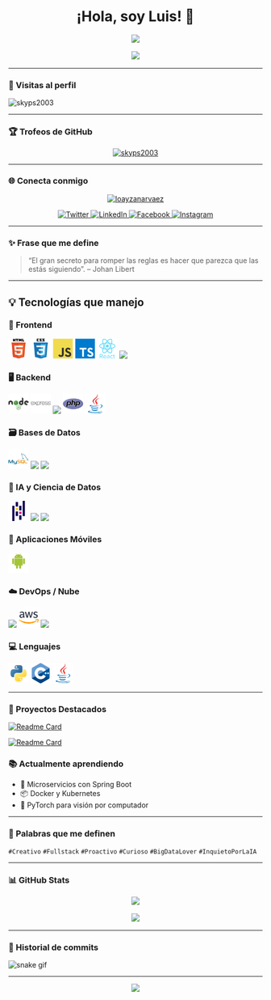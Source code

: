 <h1 align="center">¡Hola, soy Luis! 👋</h1>

<p align="center">
  <img src="https://readme-typing-svg.herokuapp.com?font=Fira+Code&size=22&pause=1000&center=true&vCenter=true&width=500&lines=Desarrollador+Fullstack+Junior;Amante+del+Big+Data+y+la+IA;Explorando+el+universo+digital+💡;Construyendo+soluciones+con+pasión+🔥" />
</p>

<p align="center">
  <img src="https://capsule-render.vercel.app/api?type=waving&color=1E90FF&height=100&section=header"/>
</p>

---

### 👀 Visitas al perfil
<p align="left">
  <img src="https://komarev.com/ghpvc/?username=skyps2003&label=Profile%20views&color=1E90FF&style=flat-square" alt="skyps2003" />
</p>

---

### 🏆 Trofeos de GitHub
<p align="center">
  <a href="https://github.com/ryo-ma/github-profile-trophy">
    <img src="https://github-profile-trophy.vercel.app/?username=skyps2003&theme=tokyonight&margin-w=10&margin-h=10&row=2&column=3" alt="skyps2003" />
  </a>
</p>

---

### 🌐 Conecta conmigo
<p align="center">
  <a href="https://twitter.com/loayzanarvaez" target="_blank">
    <img src="https://img.shields.io/twitter/follow/loayzanarvaez?logo=twitter&style=for-the-badge" alt="loayzanarvaez" />
  </a>
</p>

<p align="center">
  <a href="https://twitter.com/loayzanarvaez" target="_blank">
    <img src="https://raw.githubusercontent.com/rahuldkjain/github-profile-readme-generator/master/src/images/icons/Social/twitter.svg" alt="Twitter" width="30" />
  </a>
  <a href="https://www.linkedin.com/in/luis-loayza-4b79a6276/" target="_blank">
    <img src="https://raw.githubusercontent.com/rahuldkjain/github-profile-readme-generator/master/src/images/icons/Social/linked-in-alt.svg" alt="LinkedIn" width="30" />
  </a>
  <a href="https://www.facebook.com/Untovchable" target="_blank">
    <img src="https://raw.githubusercontent.com/rahuldkjain/github-profile-readme-generator/master/src/images/icons/Social/facebook.svg" alt="Facebook" width="30" />
  </a>
  <a href="https://www.instagram.com/joseboi__/" target="_blank">
    <img src="https://raw.githubusercontent.com/rahuldkjain/github-profile-readme-generator/master/src/images/icons/Social/instagram.svg" alt="Instagram" width="30" />
  </a>
</p>

---

### ✨ Frase que me define
> “El gran secreto para romper las reglas es hacer que parezca que las estás siguiendo”. – Johan Libert

---

## 💡 Tecnologías que manejo

### 🎨 Frontend
<p>
  <img src="https://raw.githubusercontent.com/devicons/devicon/master/icons/html5/html5-original-wordmark.svg" width="40"/>
  <img src="https://raw.githubusercontent.com/devicons/devicon/master/icons/css3/css3-original-wordmark.svg" width="40"/>
  <img src="https://raw.githubusercontent.com/devicons/devicon/master/icons/javascript/javascript-original.svg" width="40"/>
  <img src="https://raw.githubusercontent.com/devicons/devicon/master/icons/typescript/typescript-original.svg" width="40"/>
  <img src="https://raw.githubusercontent.com/devicons/devicon/master/icons/react/react-original-wordmark.svg" width="40"/>
  <img src="https://angular.io/assets/images/logos/angular/angular.svg" width="40"/>
</p>

### 🖥️ Backend
<p>
  <img src="https://raw.githubusercontent.com/devicons/devicon/master/icons/nodejs/nodejs-original-wordmark.svg" width="40"/>
  <img src="https://raw.githubusercontent.com/devicons/devicon/master/icons/express/express-original-wordmark.svg" width="40"/>
  <img src="https://cdn.worldvectorlogo.com/logos/django.svg" width="40"/>
  <img src="https://raw.githubusercontent.com/devicons/devicon/master/icons/php/php-original.svg" width="40"/>
  <img src="https://raw.githubusercontent.com/devicons/devicon/master/icons/java/java-original.svg" width="40"/>
</p>

### 🗃️ Bases de Datos
<p>
  <img src="https://raw.githubusercontent.com/devicons/devicon/master/icons/mysql/mysql-original-wordmark.svg" width="40"/>
  <img src="https://www.svgrepo.com/show/303229/microsoft-sql-server-logo.svg" width="40"/>
  <img src="https://www.vectorlogo.zone/logos/apache_cassandra/apache_cassandra-icon.svg" width="40"/>
</p>

### 🤖 IA y Ciencia de Datos
<p>
  <img src="https://raw.githubusercontent.com/devicons/devicon/master/icons/pandas/pandas-original.svg" width="40"/>
  <img src="https://www.vectorlogo.zone/logos/tensorflow/tensorflow-icon.svg" width="40"/>
  <img src="https://www.vectorlogo.zone/logos/opencv/opencv-icon.svg" width="40"/>
</p>

### 📱 Aplicaciones Móviles
<p>
  <img src="https://raw.githubusercontent.com/devicons/devicon/master/icons/android/android-original-wordmark.svg" width="40"/>
</p>

### ☁️ DevOps / Nube
<p>
  <img src="https://www.vectorlogo.zone/logos/git-scm/git-scm-icon.svg" width="40"/>
  <img src="https://raw.githubusercontent.com/devicons/devicon/master/icons/amazonwebservices/amazonwebservices-original-wordmark.svg" width="40"/>
  <img src="https://www.vectorlogo.zone/logos/apache_hadoop/apache_hadoop-icon.svg" width="40"/>
</p>

### 💻 Lenguajes
<p>
  <img src="https://raw.githubusercontent.com/devicons/devicon/master/icons/python/python-original.svg" width="40"/>
  <img src="https://raw.githubusercontent.com/devicons/devicon/master/icons/cplusplus/cplusplus-original.svg" width="40"/>
  <img src="https://raw.githubusercontent.com/devicons/devicon/master/icons/java/java-original.svg" width="40"/>
</p>

---

### 🚀 Proyectos Destacados

[![Readme Card](https://github-readme-stats.vercel.app/api/pin/?username=skyps2003&repo=MULT1M3D1A&theme=tokyonight)](https://github.com/skyps2003/MULT1M3D1A)

[![Readme Card](https://github-readme-stats.vercel.app/api/pin/?username=skyps2003&repo=Tr4f1c0&theme=tokyonight)](https://github.com/skyps2003/Tr4f1c0)


### 📚 Actualmente aprendiendo
- 🧠 Microservicios con Spring Boot  
- 📦 Docker y Kubernetes  
- 🧪 PyTorch para visión por computador  

---

### 🧠 Palabras que me definen
`#Creativo` `#Fullstack` `#Proactivo` `#Curioso` `#BigDataLover` `#InquietoPorLaIA`

---

### 📊 GitHub Stats
<p align="center">
  <img src="https://github-readme-stats.vercel.app/api/top-langs?username=skyps2003&show_icons=true&locale=en&layout=compact&theme=dark&hide_border=true" />
</p>

<p align="center">
  <img src="https://github-readme-stats.vercel.app/api?username=skyps2003&show_icons=true&locale=en&theme=dark&hide_border=true&title_color=00BFFF" />
</p>

---

### 🐍 Historial de commits
![snake gif](https://github.com/skyps2003/skyps2003/blob/output/github-contribution-grid-snake.svg)

---

<p align="center">
  <img src="https://capsule-render.vercel.app/api?type=waving&color=1E90FF&height=100&section=footer"/>
</p>
